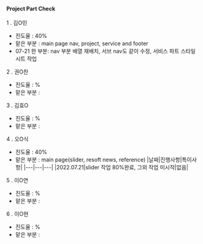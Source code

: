 #### Project Part Check

1 . 김O민

* 진도율 : 40%
* 맡은 부분 : main page nav, project, service and footer
* 07-21 한 부분: nav 부분 배열 재배치, 서브 nav도 같이 수정, 서비스 파트 스타일 시트 작업 

2 . 권O찬

* 진도율 : %
* 맡은 부분 :

3 . 김효O

* 진도율 : %
* 맡은 부분 :

4 . 오O식

* 진도율 : 40%
* 맡은 부분 : main page(slider, resoft news, reference)
|날짜|진행사항|특이사항|
|---|---|---|
|2022.07.21|slider 작업 80%완료, 그외 작업 미시작|없음|

5 . 이O연

* 진도율 : %
* 맡은 부분 :

6 . 이O현

* 진도율 : %
* 맡은 부분 :

